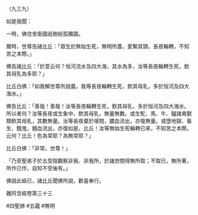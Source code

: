 （九三九）

如是我聞：

一時，佛住舍衛國祇樹給孤獨園。

爾時，世尊告諸比丘：「眾生於無始生死，無明所蓋，愛繫其頸，長夜輪轉，不知苦之本際。」

佛告諸比丘：「於意云何？恒河流水及四大海，其水為多，汝等長夜輪轉生死，飲其母乳為多耶？」

比丘白佛：「如我解世尊所說義，我等長夜輪轉生死，飲其母乳，多於恒河及四大海水。」

佛告比丘：「善哉！善哉！汝等長夜輪轉生死，飲其母乳，多於恒河及四大海水。所以者何？汝等長夜或生象中，飲其母乳，無量無數。或生駝、馬、牛、驢諸禽獸類飲其母乳，其數無量。汝等長夜棄於塜間，膿血流出，亦復無量。或墮地獄、畜生、餓鬼，髓血流出，亦復如是。比丘！汝等無始生死輪轉已來，不知苦之本際。云何？比丘！色為常耶？為無常耶？」

比丘白佛：「非常。世尊！」

「乃至聖弟子於五受陰觀察非我、非我所，於諸世間得無所取；不取已，無所著，所作已作，自知不受後有。」

佛說此經已，諸比丘聞佛所說，歡喜奉行。

雜阿含經卷第三十三



#四聖諦
#五蘊
#無明
